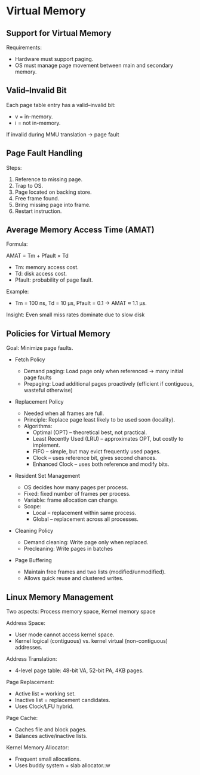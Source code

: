 # Virtual Memory

## Support for Virtual Memory

Requirements:

- Hardware must support paging.
- OS must manage page movement between main and secondary memory.

## Valid–Invalid Bit

Each page table entry has a valid–invalid bit:

- v = in-memory.
- i = not in-memory.

If invalid during MMU translation → page fault

## Page Fault Handling

Steps:

1. Reference to missing page.
2. Trap to OS.
3. Page located on backing store.
4. Free frame found.
5. Bring missing page into frame.
6. Restart instruction.

## Average Memory Access Time (AMAT)

Formula:

AMAT = Tm + Pfault × Td

- Tm: memory access cost.
- Td: disk access cost.
- Pfault: probability of page fault.

Example:

- Tm = 100 ns, Td = 10 μs, Pfault = 0.1 → AMAT ≈ 1.1 μs.

Insight: Even small miss rates dominate due to slow disk

## Policies for Virtual Memory

Goal: Minimize page faults.

- Fetch Policy
  - Demand paging: Load page only when referenced → many initial page faults
  - Prepaging: Load additional pages proactively (efficient if contiguous, wasteful
    otherwise)

- Replacement Policy
  - Needed when all frames are full.
  - Principle: Replace page least likely to be used soon (locality).
  - Algorithms:
    - Optimal (OPT) – theoretical best, not practical.
    - Least Recently Used (LRU) – approximates OPT, but costly to implement.
    - FIFO – simple, but may evict frequently used pages.
    - Clock – uses reference bit, gives second chances.
    - Enhanced Clock – uses both reference and modify bits.

- Resident Set Management
  - OS decides how many pages per process.
  - Fixed: fixed number of frames per process.
  - Variable: frame allocation can change.
  - Scope:
    - Local – replacement within same process.
    - Global – replacement across all processes.

- Cleaning Policy
  - Demand cleaning: Write page only when replaced.
  - Precleaning: Write pages in batches

- Page Buffering
  - Maintain free frames and two lists (modified/unmodified).
  - Allows quick reuse and clustered writes.

## Linux Memory Management

Two aspects: Process memory space, Kernel memory space

Address Space:

- User mode cannot access kernel space.
- Kernel logical (contiguous) vs. kernel virtual (non-contiguous) addresses.

Address Translation:

- 4-level page table: 48-bit VA, 52-bit PA, 4KB pages.

Page Replacement:

- Active list = working set.
- Inactive list = replacement candidates.
- Uses Clock/LFU hybrid.

Page Cache:

- Caches file and block pages.
- Balances active/inactive lists.

Kernel Memory Allocator:

- Frequent small allocations.
- Uses buddy system + slab allocator.:w
